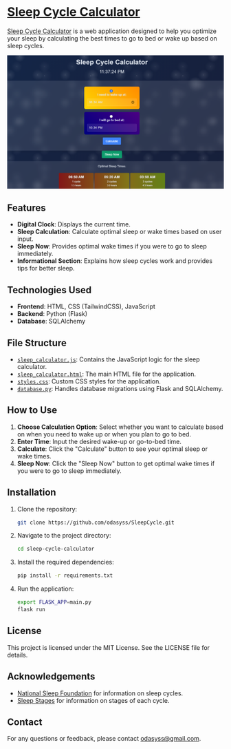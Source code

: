 # [Sleep Cycle Calculator](https://sleepcycle.onrender.com)

[Sleep Cycle Calculator](https://sleepcycle.onrender.com) is a web application designed to help you optimize your sleep by calculating the best times to go to bed or wake up based on sleep cycles.

[![screenshot](/static/sleepHome.PNG)](https://sleepcycle.onrender.com)

## Features

- **Digital Clock**: Displays the current time.
- **Sleep Calculation**: Calculate optimal sleep or wake times based on user input.
- **Sleep Now**: Provides optimal wake times if you were to go to sleep immediately.
- **Informational Section**: Explains how sleep cycles work and provides tips for better sleep.

## Technologies Used

- **Frontend**: HTML, CSS (TailwindCSS), JavaScript
- **Backend**: Python (Flask)
- **Database**: SQLAlchemy

## File Structure

- [`sleep_calculator.js`](\SleepCycle\static\js\sleep_calculator.js"): Contains the JavaScript logic for the sleep calculator.
- [`sleep_calculator.html`]("\SleepCycle\templates\sleep_calculator.html"): The main HTML file for the application.
- [`styles.css`]("\SleepCycle\static\css\styles.css"): Custom CSS styles for the application.
- [`database.py`]("\SleepCycle\database.py"): Handles database migrations using Flask and SQLAlchemy.

## How to Use

1. **Choose Calculation Option**: Select whether you want to calculate based on when you need to wake up or when you plan to go to bed.
2. **Enter Time**: Input the desired wake-up or go-to-bed time.
3. **Calculate**: Click the "Calculate" button to see your optimal sleep or wake times.
4. **Sleep Now**: Click the "Sleep Now" button to get optimal wake times if you were to go to sleep immediately.

## Installation

1. Clone the repository:
    ```bash
    git clone https://github.com/odasyss/SleepCycle.git
    ```
2. Navigate to the project directory:
    ```bash
    cd sleep-cycle-calculator
    ```
3. Install the required dependencies:
    ```bash
    pip install -r requirements.txt
    ```
4. Run the application:
    ```bash
    export FLASK_APP=main.py
    flask run
    ```

## License

This project is licensed under the MIT License. See the LICENSE file for details.

## Acknowledgements

- [National Sleep Foundation](https://www.sleepfoundation.org/how-sleep-works/sleep-cycles-stages) for information on sleep cycles.
- [Sleep Stages](https://www.ncbi.nlm.nih.gov/books/NBK526132/#:~:text=This%20stage%20usually%20starts%2090,and%20penile%2Fclitoral%20tumescence%20occur) for information on stages of each cycle.

## Contact

For any questions or feedback, please contact [odasyss@gmail.com](mailto:odasyss@gmail.com).